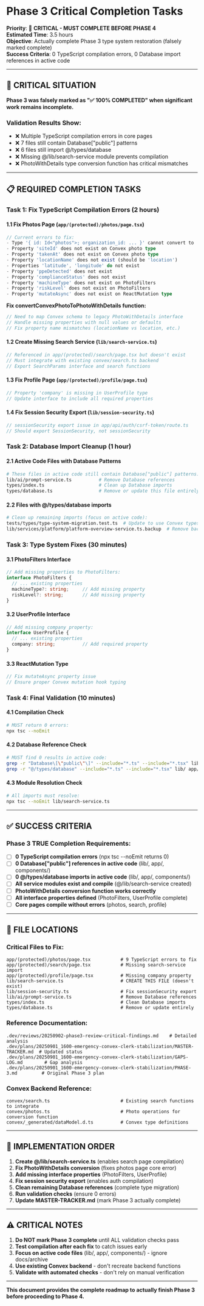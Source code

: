 # Phase 3 Critical Completion Tasks

**Priority**: 🔴 **CRITICAL - MUST COMPLETE BEFORE PHASE 4**  
**Estimated Time**: 3.5 hours  
**Objective**: Actually complete Phase 3 type system restoration (falsely marked complete)  
**Success Criteria**: 0 TypeScript compilation errors, 0 Database import references in active code  

---

## 🚨 CRITICAL SITUATION

**Phase 3 was falsely marked as "✅ 100% COMPLETED" when significant work remains incomplete.**

### **Validation Results Show:**
- ❌ Multiple TypeScript compilation errors in core pages
- ❌ 7 files still contain Database["public"] patterns  
- ❌ 6 files still import @/types/database
- ❌ Missing @/lib/search-service module prevents compilation
- ❌ PhotoWithDetails type conversion function has critical mismatches

---

## 📋 REQUIRED COMPLETION TASKS

### **Task 1: Fix TypeScript Compilation Errors** (2 hours)

#### **1.1 Fix Photos Page (`app/(protected)/photos/page.tsx`)**
```typescript
// Current errors to fix:
- Type '{ id: Id<"photos">; organization_id: ... }' cannot convert to 'PhotoWithDetails' 
- Property 'siteId' does not exist on Convex photo type
- Property 'takenAt' does not exist on Convex photo type  
- Property 'locationName' does not exist (should be 'location')
- Properties 'latitude', 'longitude' do not exist
- Property 'ppeDetected' does not exist
- Property 'complianceStatus' does not exist
- Property 'machineType' does not exist on PhotoFilters
- Property 'riskLevel' does not exist on PhotoFilters
- Property 'mutateAsync' does not exist on ReactMutation type
```

**Fix convertConvexPhotoToPhotoWithDetails function:**
```typescript
// Need to map Convex schema to legacy PhotoWithDetails interface
// Handle missing properties with null values or defaults
// Fix property name mismatches (locationName vs location, etc.)
```

#### **1.2 Create Missing Search Service (`lib/search-service.ts`)**
```typescript
// Referenced in app/(protected)/search/page.tsx but doesn't exist
// Must integrate with existing convex/search.ts backend
// Export SearchParams interface and search functions
```

#### **1.3 Fix Profile Page (`app/(protected)/profile/page.tsx`)**
```typescript
// Property 'company' is missing in UserProfile type
// Update interface to include all required properties
```

#### **1.4 Fix Session Security Export (`lib/session-security.ts`)**
```typescript
// sessionSecurity export issue in app/api/auth/csrf-token/route.ts
// Should export SessionSecurity, not sessionSecurity
```

### **Task 2: Database Import Cleanup** (1 hour)

#### **2.1 Active Code Files with Database Patterns**
```bash
# These files in active code still contain Database["public"] patterns:
lib/ai/prompt-service.ts          # Remove Database references
types/index.ts                    # Clean up Database imports  
types/database.ts                 # Remove or update this file entirely
```

#### **2.2 Files with @/types/database imports**
```bash
# Clean up remaining imports (focus on active code):
tests/types/type-system-migration.test.ts  # Update to use Convex types
lib/services/platform/platform-overview-service.ts.backup  # Remove backup
```

### **Task 3: Type System Fixes** (30 minutes)

#### **3.1 PhotoFilters Interface**
```typescript
// Add missing properties to PhotoFilters:
interface PhotoFilters {
  // ... existing properties
  machineType?: string;     // Add missing property
  riskLevel?: string;       // Add missing property  
}
```

#### **3.2 UserProfile Interface**
```typescript
// Add missing company property:
interface UserProfile {
  // ... existing properties
  company: string;          // Add required property
}
```

#### **3.3 ReactMutation Type**
```typescript
// Fix mutateAsync property issue
// Ensure proper Convex mutation hook typing
```

### **Task 4: Final Validation** (10 minutes)

#### **4.1 Compilation Check**
```bash
# MUST return 0 errors:
npx tsc --noEmit
```

#### **4.2 Database Reference Check**
```bash
# MUST find 0 results in active code:
grep -r "Database\[\"public\"\]" --include="*.ts" --include="*.tsx" lib/ app/ components/
grep -r "@/types/database" --include="*.ts" --include="*.tsx" lib/ app/ components/
```

#### **4.3 Module Resolution Check**
```bash
# All imports must resolve:
npx tsc --noEmit lib/search-service.ts
```

---

## ✅ SUCCESS CRITERIA

### **Phase 3 TRUE Completion Requirements:**
- [ ] **0 TypeScript compilation errors** (npx tsc --noEmit returns 0)
- [ ] **0 Database["public"] references in active code** (lib/, app/, components/)
- [ ] **0 @/types/database imports in active code** (lib/, app/, components/)
- [ ] **All service modules exist and compile** (@/lib/search-service created)
- [ ] **PhotoWithDetails conversion function works correctly**
- [ ] **All interface properties defined** (PhotoFilters, UserProfile complete)
- [ ] **Core pages compile without errors** (photos, search, profile)

---

## 📂 FILE LOCATIONS

### **Critical Files to Fix:**
```
app/(protected)/photos/page.tsx           # 9 TypeScript errors to fix
app/(protected)/search/page.tsx           # Missing search-service import  
app/(protected)/profile/page.tsx          # Missing company property
lib/search-service.ts                     # CREATE THIS FILE (doesn't exist)
lib/session-security.ts                   # Fix sessionSecurity export
lib/ai/prompt-service.ts                  # Remove Database references
types/index.ts                            # Clean Database imports
types/database.ts                         # Remove or update entirely
```

### **Reference Documentation:**
```
.dev/reviews/20250902-phase3-review-critical-findings.md    # Detailed analysis
.dev/plans/20250901_1600-emergency-convex-clerk-stabilization/MASTER-TRACKER.md  # Updated status
.dev/plans/20250901_1600-emergency-convex-clerk-stabilization/GAPS-LOG.md        # Gap analysis
.dev/plans/20250901_1600-emergency-convex-clerk-stabilization/PHASE-3.md         # Original Phase 3 plan
```

### **Convex Backend Reference:**
```
convex/search.ts                          # Existing search functions to integrate
convex/photos.ts                          # Photo operations for conversion function
convex/_generated/dataModel.d.ts          # Convex type definitions
```

---

## 🔧 IMPLEMENTATION ORDER

1. **Create @/lib/search-service.ts** (enables search page compilation)
2. **Fix PhotoWithDetails conversion** (fixes photos page core error)  
3. **Add missing interface properties** (PhotoFilters, UserProfile)
4. **Fix session security export** (enables auth compilation)
5. **Clean remaining Database references** (complete type migration)
6. **Run validation checks** (ensure 0 errors)
7. **Update MASTER-TRACKER.md** (mark Phase 3 actually complete)

---

## ⚠️ CRITICAL NOTES

1. **Do NOT mark Phase 3 complete** until ALL validation checks pass
2. **Test compilation after each fix** to catch issues early  
3. **Focus on active code files** (lib/, app/, components/) - ignore docs/archive
4. **Use existing Convex backend** - don't recreate backend functions
5. **Validate with automated checks** - don't rely on manual verification

---

**This document provides the complete roadmap to actually finish Phase 3 before proceeding to Phase 4.**